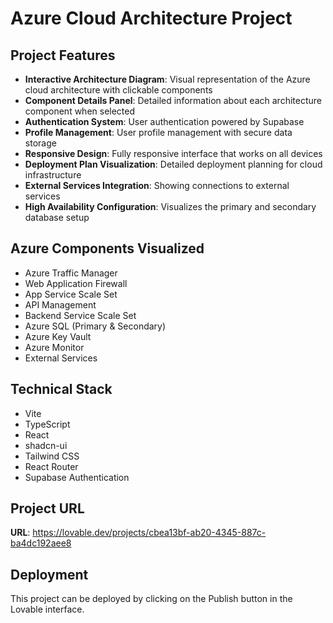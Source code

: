 
# Azure Cloud Architecture Project

## Project Features

- **Interactive Architecture Diagram**: Visual representation of the Azure cloud architecture with clickable components
- **Component Details Panel**: Detailed information about each architecture component when selected
- **Authentication System**: User authentication powered by Supabase
- **Profile Management**: User profile management with secure data storage
- **Responsive Design**: Fully responsive interface that works on all devices
- **Deployment Plan Visualization**: Detailed deployment planning for cloud infrastructure
- **External Services Integration**: Showing connections to external services
- **High Availability Configuration**: Visualizes the primary and secondary database setup

## Azure Components Visualized

- Azure Traffic Manager
- Web Application Firewall
- App Service Scale Set
- API Management
- Backend Service Scale Set
- Azure SQL (Primary & Secondary)
- Azure Key Vault
- Azure Monitor
- External Services

## Technical Stack

- Vite
- TypeScript
- React
- shadcn-ui
- Tailwind CSS
- React Router
- Supabase Authentication

## Project URL

**URL**: https://lovable.dev/projects/cbea13bf-ab20-4345-887c-ba4dc192aee8

## Deployment

This project can be deployed by clicking on the Publish button in the Lovable interface.
